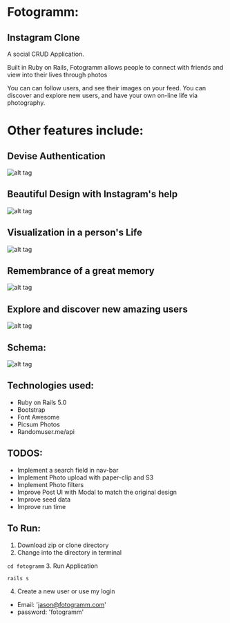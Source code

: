 # Fotogramm:

## Instagram Clone

A social CRUD Application.

Built in Ruby on Rails, Fotogramm allows people to connect with friends and view into their lives through photos

You can can follow users, and see their images on your feed. You can discover and explore new users, and have your own on-line life via photography.

<!-- ### Demo Video:  -->

# Other features include:
##  Devise Authentication
![alt tag](https://i.imgur.com/oHulXX6.png)
##  Beautiful Design with Instagram's help
![alt tag](https://i.imgur.com/51Tym8D.png)
##  Visualization in a person's Life
![alt tag](https://imgur.com/aBdLV6Q.png)
##  Remembrance of a great memory
![alt tag](https://imgur.com/BdbJFVs.png)

##  Explore and discover new amazing users
![alt tag](https://imgur.com/C2HZLB1.png)

## Schema:
![alt tag](https://imgur.com/bdWiyRr.png)

## Technologies used:
* Ruby on Rails 5.0
* Bootstrap
* Font Awesome
* Picsum Photos
* Randomuser.me/api

## TODOS:
* Implement a search field in nav-bar
* Implement Photo upload with paper-clip and S3
* Implement Photo filters
* Improve Post UI with Modal to match the original design
* Improve seed data
* Improve run time


## To Run:

1. Download zip or clone directory
2. Change into the directory in terminal

  `cd fotogramm`
3. Run Application

  `rails s`

4. Create a new user or use my login
  * Email: 'jason@fotogramm.com'
  * password: 'fotogramm'
